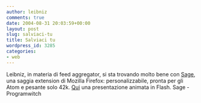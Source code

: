 ```yaml
---
author: leibniz
comments: true
date: 2004-08-31 20:03:59+00:00
layout: post
slug: salviaci-tu
title: Salviaci tu
wordpress_id: 3285
categories:
- web
---
```


Leibniz, in materia di feed aggregator, si sta trovando molto bene con [Sage](http://sage.mozdev.org/index.html), una saggia extension di Mozilla Firefox: personalizzabile, pronta per gli Atom e pesante solo 42k. [Qui](http://www.programwitch.com/Flash/sage/sage.html) una presentazione animata in Flash.
Sage - Programwitch
